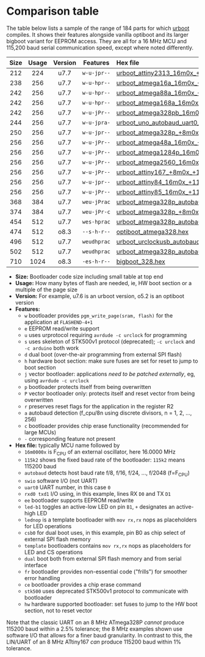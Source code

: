 # Comparison table

The table below lists a sample of the range of 184 parts for which
[urboot](https://github.com/stefanrueger/urboot/blob/main/README.md) compiles. It shows their
features alongside vanilla optiboot and its larger bigboot variant for EEPROM access. They are all
for a 16 MHz MCU and 115,200 baud serial communication speed, except where noted differently.


|Size|Usage|Version|Features|Hex file|
|:-:|:-:|:-:|:-:|:--|
|212|224|u7.7|`w-u-jpr--`|[urboot_attiny2313_16m0x_+115k2_uart0_rxd0_txd1_lednop.hex](https://raw.githubusercontent.com/stefanrueger/urboot.hex/main/mcus/attiny2313/external_oscillator/fcpu_16m0x/br_+115k2/urboot_attiny2313_16m0x_+115k2_uart0_rxd0_txd1_lednop.hex)|
|238|256|u7.7|`w-u-hpr--`|[urboot_atmega16a_16m0x_+115k2_uart0_rxd0_txd1_lednop_fr_hw.hex](https://raw.githubusercontent.com/stefanrueger/urboot.hex/main/mcus/atmega16a/external_oscillator/fcpu_16m0x/br_+115k2/urboot_atmega16a_16m0x_+115k2_uart0_rxd0_txd1_lednop_fr_hw.hex)|
|242|256|u7.7|`w-u-hpr--`|[urboot_atmega88a_16m0x_+115k2_uart0_rxd0_txd1_lednop_fr_hw.hex](https://raw.githubusercontent.com/stefanrueger/urboot.hex/main/mcus/atmega88a/external_oscillator/fcpu_16m0x/br_+115k2/urboot_atmega88a_16m0x_+115k2_uart0_rxd0_txd1_lednop_fr_hw.hex)|
|242|256|u7.7|`w-u-hpr--`|[urboot_atmega168a_16m0x_+115k2_uart0_rxd0_txd1_lednop_fr_hw.hex](https://raw.githubusercontent.com/stefanrueger/urboot.hex/main/mcus/atmega168a/external_oscillator/fcpu_16m0x/br_+115k2/urboot_atmega168a_16m0x_+115k2_uart0_rxd0_txd1_lednop_fr_hw.hex)|
|242|256|u7.7|`w-u-jPr--`|[urboot_atmega328pb_16m0x_+115k2_uart1_rxb4_txb3_lednop.hex](https://raw.githubusercontent.com/stefanrueger/urboot.hex/main/mcus/atmega328pb/external_oscillator/fcpu_16m0x/br_+115k2/urboot_atmega328pb_16m0x_+115k2_uart1_rxb4_txb3_lednop.hex)|
|244|256|u7.7|`w-u-jpra-`|[urboot_uno_autobaud_uart0_rxd0_txd1_led+b5.hex](https://raw.githubusercontent.com/stefanrueger/urboot.hex/main/boards/uno/autobaud/urboot_uno_autobaud_uart0_rxd0_txd1_led+b5.hex)|
|250|256|u7.7|`w-u-jpr--`|[urboot_atmega328p_+8m0x_+115k2_swio_rxd0_txd1_lednop.hex](https://raw.githubusercontent.com/stefanrueger/urboot.hex/main/mcus/atmega328p/external_oscillator/fcpu_+8m0x/br_+115k2/urboot_atmega328p_+8m0x_+115k2_swio_rxd0_txd1_lednop.hex)|
|256|256|u7.7|`w-u-jPr--`|[urboot_atmega48a_16m0x_+115k2_uart0_rxd0_txd1_lednop_fr.hex](https://raw.githubusercontent.com/stefanrueger/urboot.hex/main/mcus/atmega48a/external_oscillator/fcpu_16m0x/br_+115k2/urboot_atmega48a_16m0x_+115k2_uart0_rxd0_txd1_lednop_fr.hex)|
|256|256|u7.7|`w-u-jPr--`|[urboot_atmega1284p_16m0x_+115k2_uart0_rxd0_txd1_lednop.hex](https://raw.githubusercontent.com/stefanrueger/urboot.hex/main/mcus/atmega1284p/external_oscillator/fcpu_16m0x/br_+115k2/urboot_atmega1284p_16m0x_+115k2_uart0_rxd0_txd1_lednop.hex)|
|256|256|u7.7|`w-u-jPr--`|[urboot_atmega2560_16m0x_+115k2_uart0_rxe0_txe1_lednop.hex](https://raw.githubusercontent.com/stefanrueger/urboot.hex/main/mcus/atmega2560/external_oscillator/fcpu_16m0x/br_+115k2/urboot_atmega2560_16m0x_+115k2_uart0_rxe0_txe1_lednop.hex)|
|256|256|u7.7|`w-u-jPr--`|[urboot_attiny167_+8m0x_+115k2_uart0_rxa0_txa1_lednop_fr.hex](https://raw.githubusercontent.com/stefanrueger/urboot.hex/main/mcus/attiny167/external_oscillator/fcpu_+8m0x/br_+115k2/urboot_attiny167_+8m0x_+115k2_uart0_rxa0_txa1_lednop_fr.hex)|
|256|256|u7.7|`w-u-jpr--`|[urboot_attiny84_16m0x_+115k2_swio_rxa3_txa2_lednop.hex](https://raw.githubusercontent.com/stefanrueger/urboot.hex/main/mcus/attiny84/external_oscillator/fcpu_16m0x/br_+115k2/urboot_attiny84_16m0x_+115k2_swio_rxa3_txa2_lednop.hex)|
|256|256|u7.7|`w-u-jPr--`|[urboot_attiny85_16m0x_+115k2_swio_rxb4_txb3_lednop.hex](https://raw.githubusercontent.com/stefanrueger/urboot.hex/main/mcus/attiny85/external_oscillator/fcpu_16m0x/br_+115k2/urboot_attiny85_16m0x_+115k2_swio_rxb4_txb3_lednop.hex)|
|368|384|u7.7|`weu-jPrac`|[urboot_atmega328p_autobaud_uart0_rxd0_txd1_ee_lednop_fr_ce.hex](https://raw.githubusercontent.com/stefanrueger/urboot.hex/main/mcus/atmega328p/autobaud/urboot_atmega328p_autobaud_uart0_rxd0_txd1_ee_lednop_fr_ce.hex)|
|374|384|u7.7|`weu-jPr-c`|[urboot_atmega328p_+8m0x_+115k2_swio_rxd0_txd1_ee_lednop_fr_ce.hex](https://raw.githubusercontent.com/stefanrueger/urboot.hex/main/mcus/atmega328p/external_oscillator/fcpu_+8m0x/br_+115k2/urboot_atmega328p_+8m0x_+115k2_swio_rxd0_txd1_ee_lednop_fr_ce.hex)|
|454|512|u7.7|`wes-hprac`|[urboot_atmega328p_autobaud_uart0_rxd0_txd1_ee_lednop_fr_ce_stk500_hw.hex](https://raw.githubusercontent.com/stefanrueger/urboot.hex/main/mcus/atmega328p/autobaud/urboot_atmega328p_autobaud_uart0_rxd0_txd1_ee_lednop_fr_ce_stk500_hw.hex)|
|474|512|o8.3|`--s-h-r--`|[optiboot_atmega328.hex](https://raw.githubusercontent.com/stefanrueger/urboot/main/src/all/optiboot_atmega328.hex)|
|496|512|u7.7|`weudhprac`|[urboot_urclockusb_autobaud_uart0_rxd0_txd1_ee_led+d5_csb0_dual_fr_ce_hw.hex](https://raw.githubusercontent.com/stefanrueger/urboot.hex/main/boards/urclockusb/autobaud/urboot_urclockusb_autobaud_uart0_rxd0_txd1_ee_led+d5_csb0_dual_fr_ce_hw.hex)|
|502|512|u7.7|`weudhprac`|[urboot_atmega328p_autobaud_uart0_rxd0_txd1_ee_template_dual_fr_ce_hw.hex](https://raw.githubusercontent.com/stefanrueger/urboot.hex/main/mcus/atmega328p/autobaud/urboot_atmega328p_autobaud_uart0_rxd0_txd1_ee_template_dual_fr_ce_hw.hex)|
|710|1024|o8.3|`-es-h-r--`|[bigboot_328.hex](https://raw.githubusercontent.com/stefanrueger/urboot/main/src/all/bigboot_328.hex)|

- **Size:** Bootloader code size including small table at top end
- **Usage:** How many bytes of flash are needed, ie, HW boot section or a multiple of the page size
- **Version:** For example, u7.6 is an urboot version, o5.2 is an optiboot version
- **Features:**
  + `w` bootloader provides `pgm_write_page(sram, flash)` for the application at `FLASHEND-4+1`
  + `e` EEPROM read/write support
  + `u` uses urprotocol requiring `avrdude -c urclock` for programming
  + `s` uses skeleton of STK500v1 protocol (deprecated); `-c urclock` and `-c arduino` both work
  + `d` dual boot (over-the-air programming from external SPI flash)
  + `h` hardware boot section: make sure fuses are set for reset to jump to boot section
  + `j` vector bootloader: applications *need to be patched externally*, eg, using `avrdude -c urclock`
  + `p` bootloader protects itself from being overwritten
  + `P` vector bootloader only: protects itself and reset vector from being overwritten
  + `r` preserves reset flags for the application in the register R2
  + `a` autobaud detection (f_cpu/8n using discrete divisors, n = 1, 2, ..., 256)
  + `c` bootloader provides chip erase functionality (recommended for large MCUs)
  + `-` corresponding feature not present
- **Hex file:** typically MCU name followed by
  + `16m0000x` is F<sub>CPU</sub> of an external oscillator, here 16.0000 MHz
  + `115k2` shows the fixed baud rate of the bootloader: `115k2` means 115200 baud
  + `autobaud` detects host baud rate f/8, f/16, f/24, ..., f/2048 (f=F<sub>CPU</sub>)
  + `swio` software I/O (not UART)
  + `uart0` UART number, in this case `0`
  + `rxd0 txd1` I/O using, in this example, lines RX `D0` and TX `D1`
  + `ee` bootloader supports EEPROM read/write
  + `led-b1` toggles an active-low LED on pin `B1`, `+` designates an active-high LED
  + `lednop` is a template bootloader with `mov rx,rx` nops as placeholders for LED operations
  + `csb0` for dual boot uses, in this example, pin B0 as chip select of external SPI flash memory
  + `template` bootloaders contains `mov rx,rx` nops as placeholders for LED and CS operations
  + `dual` boot both from external SPI flash memory and from serial interface
  + `fr` bootloader provides non-essential code ("frills") for smoother error handling
  + `ce` bootloader provides a chip erase command
  + `stk500` uses deprecated STK500v1 protocol to communicate with bootloader
  + `hw` hardware supported bootloader: set fuses to jump to the HW boot section, not to reset vector

Note that the classic UART on an 8 MHz ATmega328P *cannot* produce 115200 baud within a 2.5%
tolerance; the 8 MHz examples shown use software I/O that allows for a finer baud granularity. In
contrast to this, the LIN/UART of an 8 MHz ATtiny167 *can* produce 115200 baud within 1%
tolerance.
